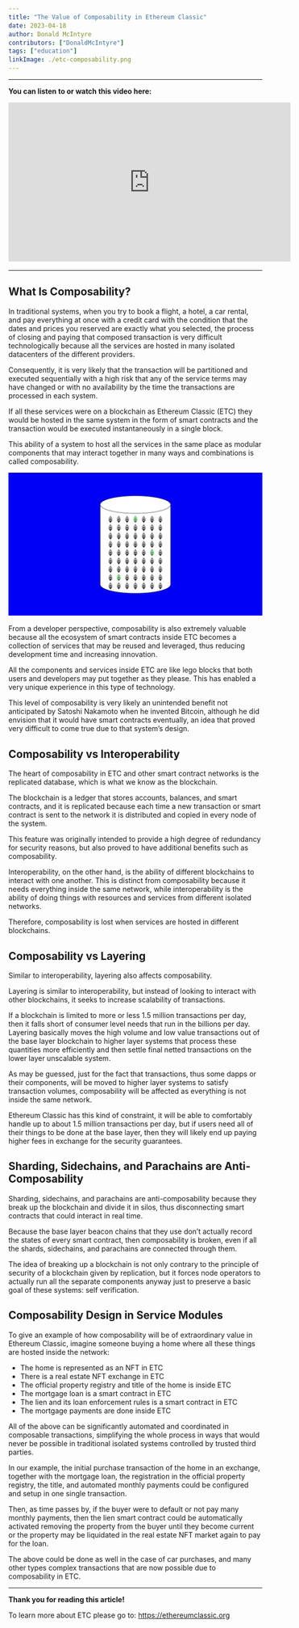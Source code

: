 ```yaml
---
title: "The Value of Composability in Ethereum Classic"
date: 2023-04-18
author: Donald McIntyre
contributors: ["DonaldMcIntyre"]
tags: ["education"]
linkImage: ./etc-composability.png
---
```


---
**You can listen to or watch this video here:**

<iframe width="560" height="315" src="https://www.youtube.com/embed/Alxz8pDfMhg" title="YouTube video player" frameborder="0" allow="accelerometer; autoplay; clipboard-write; encrypted-media; gyroscope; picture-in-picture; web-share" allowfullscreen></iframe>

---

## What Is Composability?

In traditional systems, when you try to book a flight, a hotel, a car rental, and pay everything at once with a credit card with the condition that the dates and prices you reserved are exactly what you selected, the process of closing and paying that composed transaction is very difficult technologically because all the services are hosted in many isolated datacenters of the different providers. 

Consequently, it is very likely that the transaction will be partitioned and executed sequentially with a high risk that any of the service terms may have changed or with no availability by the time the transactions are processed in each system.

If all these services were on a blockchain as Ethereum Classic (ETC) they would be hosted in the same system in the form of smart contracts and the transaction would be executed instantaneously in a single block.

This ability of a system to host all the services in the same place as modular components that may interact together in many ways and combinations is called composability.

![A single database.](./etc-composability.png)

From a developer perspective, composability is also extremely valuable because all the ecosystem of smart contracts inside ETC becomes a collection of services that may be reused and leveraged, thus reducing development time and increasing innovation.

All the components and services inside ETC are like lego blocks that both users and developers may put together as they please. This has enabled a very unique experience in this type of technology.

This level of composability is very likely an unintended benefit not anticipated by Satoshi Nakamoto when he invented Bitcoin, although he did envision that it would have smart contracts eventually, an idea that proved very difficult to come true due to that system’s design.

## Composability vs Interoperability

The heart of composability in ETC and other smart contract networks is the replicated database, which is what we know as the blockchain. 

The blockchain is a ledger that stores accounts, balances, and smart contracts, and it is replicated because each time a new transaction or smart contract is sent to the network it is distributed and copied in every node of the system. 

This feature was originally intended to provide a high degree of redundancy for security reasons, but also proved to have additional benefits such as composability.

Interoperability, on the other hand, is the ability of different blockchains to interact with one another. This is distinct from composability because it needs everything inside the same network, while interoperability is the ability of doing things with resources and services from different isolated networks.

Therefore, composability is lost when services are hosted in different blockchains. 

## Composability vs Layering

Similar to interoperability, layering also affects composability. 

Layering is similar to interoperability, but instead of looking to interact with other blockchains, it seeks to increase scalability of transactions.

If a blockchain is limited to more or less 1.5 million transactions per day, then it falls short of consumer level needs that run in the billions per day. Layering basically moves the high volume and low value transactions out of the base layer blockchain to higher layer systems that process these quantities more efficiently and then settle final netted transactions on the lower layer unscalable system.

As may be guessed, just for the fact that transactions, thus some dapps or their components, will be moved to higher layer systems to satisfy transaction volumes, composability will be affected as everything is not inside the same network.

Ethereum Classic has this kind of constraint, it will be able to comfortably handle up to about 1.5 million transactions per day, but if users need all of their things to be done at the base layer, then they will likely end up paying higher fees in exchange for the security guarantees.

## Sharding, Sidechains, and Parachains are Anti-Composability

Sharding, sidechains, and parachains are anti-composability because they break up the blockchain and divide it in silos, thus disconnecting smart contracts that could interact in real time.

Because the base layer beacon chains that they use don’t actually record the states of every smart contract, then composability is broken, even if all the shards, sidechains, and parachains are connected through them.

The idea of breaking up a blockchain is not only contrary to the principle of security of a blockchain given by replication, but it forces node operators to actually run all the separate components anyway just to preserve a basic goal of these systems: self verification.

## Composability Design in Service Modules

To give an example of how composability will be of extraordinary value in Ethereum Classic, imagine someone buying a home where all these things are hosted inside the network:

- The home is represented as an NFT in ETC
- There is a real estate NFT exchange in ETC
- The official property registry and title of the home is inside ETC
- The mortgage loan is a smart contract in ETC
- The lien and its loan enforcement rules is a smart contract in ETC
- The mortgage payments are done inside ETC

All of the above can be significantly automated and coordinated in composable transactions, simplifying the whole process in ways that would never be possible in traditional isolated systems controlled by trusted third parties.

In our example, the initial purchase transaction of the home in an exchange, together with the mortgage loan, the registration in the official property registry, the title, and automated monthly payments could be configured and setup in one single transaction.

Then, as time passes by, if the buyer were to default or not pay many monthly payments, then the lien smart contract could be automatically activated removing the property from the buyer until they become current or the property may be liquidated in the real estate NFT market again to pay for the loan.

The above could be done as well in the case of car purchases, and many other types complex transactions that are now possible due to composability in ETC.

---

**Thank you for reading this article!**

To learn more about ETC please go to: https://ethereumclassic.org
